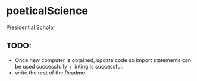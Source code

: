 # poeticalScience
Presidential Scholar

## TODO:
* Once new computer is obtained, update code so import statements can be used successfully + linting is successful.
* write the rest of the Readme
